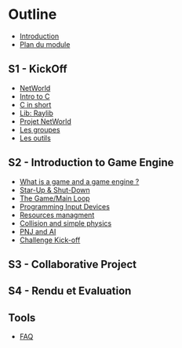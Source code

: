 # Outline

* [Introduction](README.md)                  <!--Guillaume-->
* [Plan du module](outline.md)               <!--Guillaume-->

## S1 - KickOff                              <!--Guillaume-->

* [NetWorld](kick-off/intro.md)
* [Intro to C](kick-off/intro-c.md)
* [C in short](kick-off/rappel-c.md)
* [Lib: Raylib](kick-off/raylib.md)
* [Projet NetWorld](kick-off/agile.md)
* [Les groupes](kick-off/groups.md)
* [Les outils](kick-off/tools.md)

## S2 - Introduction to Game Engine

* [What is a game and a game engine ?](game-engine/game.md)
* [Star-Up & Shut-Down](game-engine/init.md)
* [The Game/Main Loop](game-engine/loop.md)
* [Programming Input Devices](game-engine/input.md)
* [Resources managment](game-engine/rsc.md)
* [Collision and simple physics](game-engine/collision.md)
* [PNJ and AI](game-engine/ai.md)
* [Challenge Kick-off](game-engine/intro.md)

## S3 - Collaborative Project



## S4 - Rendu et Evaluation



## Tools

* [FAQ](faq.md)

<!--Sur la base des sujets PDRs-->
